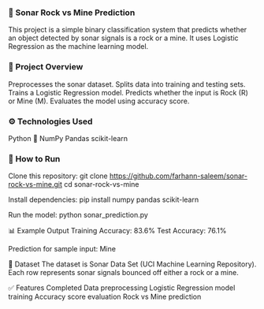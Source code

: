 ### 🎯 Sonar Rock vs Mine Prediction
This project is a simple binary classification system that predicts whether an object detected by sonar signals is a rock or a mine.
It uses Logistic Regression as the machine learning model.

### 📌 Project Overview
Preprocesses the sonar dataset.
Splits data into training and testing sets.
Trains a Logistic Regression model.
Predicts whether the input is Rock (R) or Mine (M).
Evaluates the model using accuracy score.


### ⚙️ Technologies Used
Python 🐍
NumPy
Pandas
scikit-learn

###  🚀 How to Run
Clone this repository:
git clone https://github.com/farhann-saleem/sonar-rock-vs-mine.git
cd sonar-rock-vs-mine


Install dependencies:
pip install numpy pandas scikit-learn


Run the model:
python sonar_prediction.py

📊 Example Output
Training Accuracy: 83.6%
Test Accuracy: 76.1%

Prediction for sample input: Mine

📁 Dataset
The dataset is Sonar Data Set (UCI Machine Learning Repository).
Each row represents sonar signals bounced off either a rock or a mine.

✅ Features Completed
Data preprocessing
Logistic Regression model training
Accuracy score evaluation
Rock vs Mine prediction


